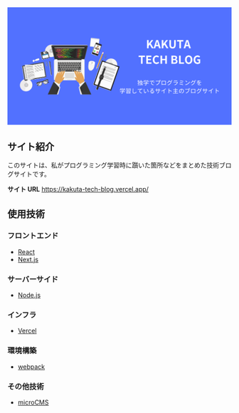 <img src='images/ogp.jpg'>
 
 ## サイト紹介
 
 このサイトは、私がプログラミング学習時に躓いた箇所などをまとめた技術ブログサイトです。

**サイト URL**
https://kakuta-tech-blog.vercel.app/

## 使用技術

### フロントエンド

- [React](https://ja.reactjs.org/)
- [Next.js](https://nextjs.org/)

### サーバーサイド

- [Node.js](https://nodejs.org/ja)

### インフラ

- [Vercel](https://vercel.com/home)

### 環境構築

- [webpack](https://webpack.js.org/)

### その他技術

- [microCMS](https://microcms.io/)
